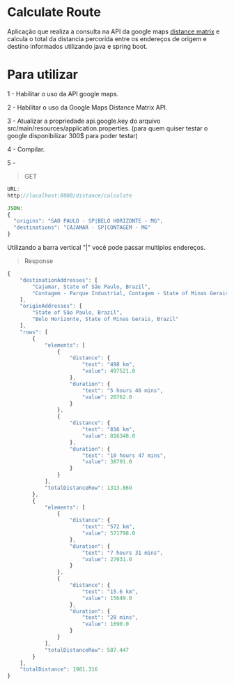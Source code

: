 # Calculate Route

Aplicação que realiza a consulta na API da google maps [distance matrix](https://developers.google.com/maps/documentation/distance-matrix) e calcula o total da distancia percorida entre os endereços de origem e destino informados utilizando java e spring boot.

# Para utilizar

1 - Habilitar o uso da API google maps.

2 - Habilitar o uso da Google Maps Distance Matrix API.

3 - Atualizar a propriedade api.google.key do arquivo src/main/resources/application.properties. (para quem quiser testar o google disponibilizar 300$ para poder testar)

4 - Compilar.

5 - 
> GET

````javascript
URL:
http://localhost:8080/distance/calculate
````

````javascript
JSON:
{
  "origins": "SAO PAULO - SP|BELO HORIZONTE - MG",
  "destinations": "CAJAMAR - SP|CONTAGEM - MG"
}
````

Utilizando a barra vertical "|" você pode passar multiplos endereços.


> Response
````javascript
{
	"destinationAddresses": [
		"Cajamar, State of São Paulo, Brazil",
		"Contagem - Parque Industrial, Contagem - State of Minas Gerais, Brazil"
	],
	"originAddresses": [
		"State of São Paulo, Brazil",
		"Belo Horizonte, State of Minas Gerais, Brazil"
	],
	"rows": [
		{
			"elements": [
				{
					"distance": {
						"text": "498 km",
						"value": 497521.0
					},
					"duration": {
						"text": "5 hours 46 mins",
						"value": 20762.0
					}
				},
				{
					"distance": {
						"text": "816 km",
						"value": 816348.0
					},
					"duration": {
						"text": "10 hours 47 mins",
						"value": 38791.0
					}
				}
			],
			"totalDistanceRow": 1313.869
		},
		{
			"elements": [
				{
					"distance": {
						"text": "572 km",
						"value": 571798.0
					},
					"duration": {
						"text": "7 hours 31 mins",
						"value": 27031.0
					}
				},
				{
					"distance": {
						"text": "15.6 km",
						"value": 15649.0
					},
					"duration": {
						"text": "28 mins",
						"value": 1690.0
					}
				}
			],
			"totalDistanceRow": 587.447
		}
	],
	"totalDistance": 1901.316
}
````
